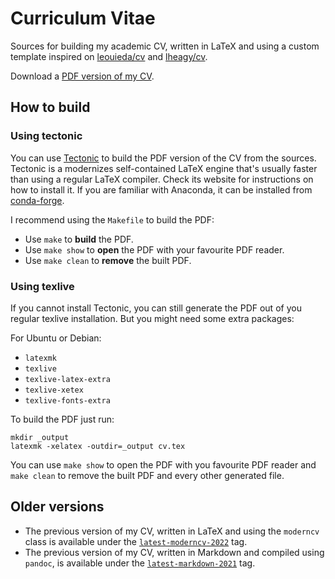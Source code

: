# Curriculum Vitae

Sources for building my academic CV, written in LaTeX and using a custom
template inspired on [leouieda/cv](https://github.com/leouieda/cv) and
[lheagy/cv](https://github.com/lheagy/cv).

Download a [PDF version of my CV](https://santisoler.github.io/cv/cv.pdf).

## How to build

### Using tectonic

You can use [Tectonic](https://tectonic-typesetting.github.io/en-US/) to build
the PDF version of the CV from the sources. Tectonic is a modernizes
self-contained LaTeX engine that's usually
faster than using a regular LaTeX compiler.
Check its website for instructions on how to install it. If you are familiar
with Anaconda, it can be installed from
[conda-forge](https://github.com/conda-forge/tectonic-feedstock).

I recommend using the `Makefile` to build the PDF:

- Use `make` to **build** the PDF.
- Use `make show` to **open** the PDF with your favourite PDF reader.
- Use `make clean` to **remove** the built PDF.

### Using texlive

If you cannot install Tectonic, you can still generate the PDF out of you
regular texlive installation. But you might need some extra packages:

For Ubuntu or Debian:

- `latexmk`
- `texlive`
- `texlive-latex-extra`
- `texlive-xetex`
- `texlive-fonts-extra`

To build the PDF just run:

```
mkdir _output
latexmk -xelatex -outdir=_output cv.tex
```

You can use `make show` to open the PDF with you favourite PDF reader and
`make clean` to remove the built PDF and every other generated file.


## Older versions

- The previous version of my CV, written in LaTeX and using the `moderncv` class
is available under the
[`latest-moderncv-2022`](https://github.com/santisoler/cv/releases/tag/latest-moderncv-2022)
tag.
- The previous version of my CV, written in Markdown and compiled using `pandoc`,
is available under the
[`latest-markdown-2021`](https://github.com/santisoler/cv/releases/tag/latest-markdown-2021)
tag.
